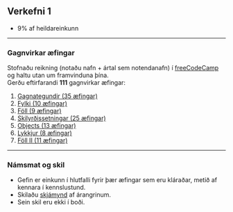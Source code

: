 ## Verkefni 1

- 9% af heildareinkunn

---

### Gagnvirkar æfingar 
Stofnaðu reikning (notaðu nafn + ártal sem notendanafn) í [freeCodeCamp](https://www.freecodecamp.org/learn/javascript-algorithms-and-data-structures/basic-javascript/) og haltu utan um framvinduna þína. <br>
Gerðu eftirfarandi **111** gagnvirkar æfingar:

1. [Gagnategundir (35 æfingar)](https://github.com/GunnarThorunnarson/FORR3JS05DU/wiki/Gagnategundir)
1. [Fylki (10 æfingar)](https://github.com/GunnarThorunnarson/FORR3JS05DU/wiki/Fylki)
1. [Föll (9 æfingar)](https://github.com/GunnarThorunnarson/FORR3JS05DU/wiki/F%C3%B6ll)
1. [Skilyrðissetningar (25 æfingar)](https://github.com/GunnarThorunnarson/FORR3JS05DU/wiki/Skilyr%C3%B0issetningar)
1. [Objects (13 æfingar)](https://github.com/GunnarThorunnarson/FORR3JS05DU/wiki/Objects)
1. [Lykkjur (8 æfingar)](https://github.com/GunnarThorunnarson/FORR3JS05DU/wiki/Lykkjur)
1. [Föll II (11 æfingar)](https://github.com/GunnarThorunnarson/FORR3JS05DU/wiki/F%C3%B6ll-II)

---

### Námsmat og skil

- Gefin er einkunn í hlutfalli fyrir þær æfingar sem eru kláraðar, metið af kennara í kennslustund.
- Skilaðu [skjámynd](https://github.com/GunnarThorunnarson/FORR3JS05DU/blob/master/Myndir/v1_freecodecamp.PNG) af árangrinum. 
- Sein skil eru ekki í boði.

